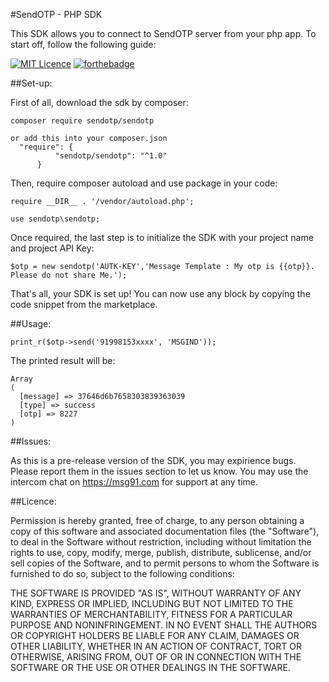 #SendOTP - PHP SDK

This SDK allows you to connect to SendOTP server from your php app. To start off, follow the following guide:

[![MIT Licence](https://badges.frapsoft.com/os/mit/mit.png?v=103)](https://opensource.org/licenses/mit-license.php)
[![forthebadge](http://forthebadge.com/images/badges/built-by-developers.svg)](http://forthebadge.com)

##Set-up:

First of all, download the sdk by composer:

    composer require sendotp/sendotp

    or add this into your composer.json   
      "require": {
              "sendotp/sendotp": "^1.0"
          }


Then, require composer autoload and use package in your code:

    require __DIR__ . '/vendor/autoload.php';

    use sendotp\sendotp;

Once required, the last step is to initialize the SDK with your project name and project API Key:

    $otp = new sendotp('AUTK-KEY','Message Template : My otp is {{otp}}. Please do not share Me.');

That's all, your SDK is set up! You can now use any block by copying the code snippet from the marketplace.

##Usage:

    print_r($otp->send('91998153xxxx', 'MSGIND'));

The printed result will be:

    Array
    (
      [message] => 37646d6b7658303839363039
      [type] => success
      [otp] => 8227
    )


##Issues:

As this is a pre-release version of the SDK, you may expirience bugs. Please report them in the issues section to let us know. You may use the intercom chat on https://msg91.com for support at any time.

##Licence:

Permission is hereby granted, free of charge, to any person obtaining a copy of this software and associated documentation files (the "Software"), to deal in the Software without restriction, including without limitation the rights to use, copy, modify, merge, publish, distribute, sublicense, and/or sell copies of the Software, and to permit persons to whom the Software is furnished to do so, subject to the following conditions:

THE SOFTWARE IS PROVIDED "AS IS", WITHOUT WARRANTY OF ANY KIND, EXPRESS OR IMPLIED, INCLUDING BUT NOT LIMITED TO THE WARRANTIES OF MERCHANTABILITY, FITNESS FOR A PARTICULAR PURPOSE AND NONINFRINGEMENT. IN NO EVENT SHALL THE AUTHORS OR COPYRIGHT HOLDERS BE LIABLE FOR ANY CLAIM, DAMAGES OR OTHER LIABILITY, WHETHER IN AN ACTION OF CONTRACT, TORT OR OTHERWISE, ARISING FROM, OUT OF OR IN CONNECTION WITH THE SOFTWARE OR THE USE OR OTHER DEALINGS IN THE SOFTWARE.
